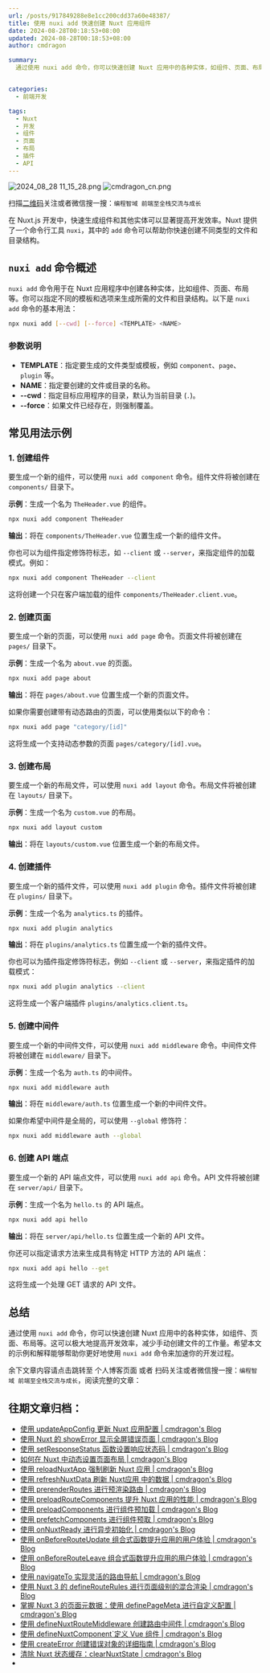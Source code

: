 ```yaml
---
url: /posts/917849288e8e1cc200cdd37a60e48387/
title: 使用 nuxi add 快速创建 Nuxt 应用组件
date: 2024-08-28T00:18:53+08:00
updated: 2024-08-28T00:18:53+08:00
author: cmdragon

summary:
  通过使用 nuxi add 命令，你可以快速创建 Nuxt 应用中的各种实体，如组件、页面、布局等。这可以极大地提高开发效率，减少手动创建文件的工作量。希望本文的示例和解释能够帮助你更好地使用 nuxi add 命令来加速你的开发过程。


categories:
  - 前端开发

tags:
  - Nuxt
  - 开发
  - 组件
  - 页面
  - 布局
  - 插件
  - API
---
```


<img src="/images/2024_08_28 11_15_28.png" title="2024_08_28 11_15_28.png" alt="2024_08_28 11_15_28.png"/>

<img src="https://api2.cmdragon.cn/upload/cmder/20250304_012821924.jpg" title="cmdragon_cn.png" alt="cmdragon_cn.png"/>


扫描[二维码](https://api2.cmdragon.cn/upload/cmder/20250304_012821924.jpg)关注或者微信搜一搜：`编程智域 前端至全栈交流与成长`



在 Nuxt.js 开发中，快速生成组件和其他实体可以显著提高开发效率。Nuxt 提供了一个命令行工具 `nuxi`，其中的 `add` 命令可以帮助你快速创建不同类型的文件和目录结构。

## `nuxi add` 命令概述

`nuxi add` 命令用于在 Nuxt 应用程序中创建各种实体，比如组件、页面、布局等。你可以指定不同的模板和选项来生成所需的文件和目录结构。以下是 `nuxi add` 命令的基本用法：

```bash
npx nuxi add [--cwd] [--force] <TEMPLATE> <NAME>
```

### 参数说明

- **TEMPLATE**：指定要生成的文件类型或模板，例如 `component`、`page`、`plugin` 等。
- **NAME**：指定要创建的文件或目录的名称。
- **--cwd**：指定目标应用程序的目录，默认为当前目录 (`.`)。
- **--force**：如果文件已经存在，则强制覆盖。

## 常见用法示例

### 1. 创建组件

要生成一个新的组件，可以使用 `nuxi add component` 命令。组件文件将被创建在 `components/` 目录下。

**示例**：生成一个名为 `TheHeader.vue` 的组件。

```bash
npx nuxi add component TheHeader
```

**输出**：将在 `components/TheHeader.vue` 位置生成一个新的组件文件。

你也可以为组件指定修饰符标志，如 `--client` 或 `--server`，来指定组件的加载模式。例如：

```bash
npx nuxi add component TheHeader --client
```

这将创建一个只在客户端加载的组件 `components/TheHeader.client.vue`。

### 2. 创建页面

要生成一个新的页面，可以使用 `nuxi add page` 命令。页面文件将被创建在 `pages/` 目录下。

**示例**：生成一个名为 `about.vue` 的页面。

```bash
npx nuxi add page about
```

**输出**：将在 `pages/about.vue` 位置生成一个新的页面文件。

如果你需要创建带有动态路由的页面，可以使用类似以下的命令：

```bash
npx nuxi add page "category/[id]"
```

这将生成一个支持动态参数的页面 `pages/category/[id].vue`。

### 3. 创建布局

要生成一个新的布局文件，可以使用 `nuxi add layout` 命令。布局文件将被创建在 `layouts/` 目录下。

**示例**：生成一个名为 `custom.vue` 的布局。

```bash
npx nuxi add layout custom
```

**输出**：将在 `layouts/custom.vue` 位置生成一个新的布局文件。

### 4. 创建插件

要生成一个新的插件文件，可以使用 `nuxi add plugin` 命令。插件文件将被创建在 `plugins/` 目录下。

**示例**：生成一个名为 `analytics.ts` 的插件。

```bash
npx nuxi add plugin analytics
```

**输出**：将在 `plugins/analytics.ts` 位置生成一个新的插件文件。

你也可以为插件指定修饰符标志，例如 `--client` 或 `--server`，来指定插件的加载模式：

```bash
npx nuxi add plugin analytics --client
```

这将生成一个客户端插件 `plugins/analytics.client.ts`。

### 5. 创建中间件

要生成一个新的中间件文件，可以使用 `nuxi add middleware` 命令。中间件文件将被创建在 `middleware/` 目录下。

**示例**：生成一个名为 `auth.ts` 的中间件。

```bash
npx nuxi add middleware auth
```

**输出**：将在 `middleware/auth.ts` 位置生成一个新的中间件文件。

如果你希望中间件是全局的，可以使用 `--global` 修饰符：

```bash
npx nuxi add middleware auth --global
```

### 6. 创建 API 端点

要生成一个新的 API 端点文件，可以使用 `nuxi add api` 命令。API 文件将被创建在 `server/api/` 目录下。

**示例**：生成一个名为 `hello.ts` 的 API 端点。

```bash
npx nuxi add api hello
```

**输出**：将在 `server/api/hello.ts` 位置生成一个新的 API 文件。

你还可以指定请求方法来生成具有特定 HTTP 方法的 API 端点：

```bash
npx nuxi add api hello --get
```

这将生成一个处理 GET 请求的 API 文件。

## 总结

通过使用 `nuxi add` 命令，你可以快速创建 Nuxt 应用中的各种实体，如组件、页面、布局等。这可以极大地提高开发效率，减少手动创建文件的工作量。希望本文的示例和解释能够帮助你更好地使用 `nuxi add` 命令来加速你的开发过程。

余下文章内容请点击跳转至 个人博客页面 或者 扫码关注或者微信搜一搜：`编程智域 前端至全栈交流与成长`，阅读完整的文章：

## 往期文章归档：

- [使用 updateAppConfig 更新 Nuxt 应用配置 | cmdragon's Blog](https://blog.cmdragon.cn/posts/870198cdff2bbd91a5af2182da7662a8/)
- [使用 Nuxt 的 showError 显示全屏错误页面 | cmdragon's Blog](https://blog.cmdragon.cn/posts/54debfbfcb8e75989b8e0efe82573a86/)
- [使用 setResponseStatus 函数设置响应状态码 | cmdragon's Blog](https://blog.cmdragon.cn/posts/302e9ee7406d6304cf38978e07b4480c/)
- [如何在 Nuxt 中动态设置页面布局 | cmdragon's Blog](https://blog.cmdragon.cn/posts/4c7fb169913298de59cbe19fcbaac8d3/)
- [使用 reloadNuxtApp 强制刷新 Nuxt 应用 | cmdragon's Blog](https://blog.cmdragon.cn/posts/f47b024ff8b1e13c71741951067ae579/)
- [使用 refreshNuxtData 刷新 Nuxt应用 中的数据 | cmdragon's Blog](https://blog.cmdragon.cn/posts/1d66580f8a7e8510b9f9af6272aecc2e/)
- [使用 prerenderRoutes 进行预渲染路由 | cmdragon's Blog](https://blog.cmdragon.cn/posts/87586efe60054fbbb53f151d9025f356/)
- [使用 preloadRouteComponents 提升 Nuxt 应用的性能 | cmdragon's Blog](https://blog.cmdragon.cn/posts/476d81c3a7972e5b8d84db523437836c/)
- [使用 preloadComponents 进行组件预加载 | cmdragon's Blog](https://blog.cmdragon.cn/posts/b54b94bb4434e506c17b07f68a13bf94/)
- [使用 prefetchComponents 进行组件预取 | cmdragon's Blog](https://blog.cmdragon.cn/posts/a87f935f1fba15457925fce9d47af8f4/)
- [使用 onNuxtReady 进行异步初始化 | cmdragon's Blog](https://blog.cmdragon.cn/posts/838b6733c038fcb291025b2c777b3e8b/)
- [使用 onBeforeRouteUpdate 组合式函数提升应用的用户体验 | cmdragon's Blog](https://blog.cmdragon.cn/posts/d400882a80839b72cf628a6de608f0e8/)
- [使用 onBeforeRouteLeave 组合式函数提升应用的用户体验 | cmdragon's Blog](https://blog.cmdragon.cn/posts/ec76c32456eed5c68935b916beb053c2/)
- [使用 navigateTo 实现灵活的路由导航 | cmdragon's Blog](https://blog.cmdragon.cn/posts/f68163dee0a38a46b874f4885c661f48/)
- [使用 Nuxt 3 的 defineRouteRules 进行页面级别的混合渲染 | cmdragon's Blog](https://blog.cmdragon.cn/posts/a067b4aecdd04032860d7102ebcef604/)
- [掌握 Nuxt 3 的页面元数据：使用 definePageMeta 进行自定义配置 | cmdragon's Blog](https://blog.cmdragon.cn/posts/e0ecc27dccf7a9a8d8bf9a2d4fd3f00b/)
- [使用 defineNuxtRouteMiddleware 创建路由中间件 | cmdragon's Blog](https://blog.cmdragon.cn/posts/9820edb9b255785446531ea7b1ac2269/)
- [使用 defineNuxtComponent`定义 Vue 组件 | cmdragon's Blog](https://blog.cmdragon.cn/posts/8e9977db3a733bc649877087c3b87e91/)
- [使用 createError 创建错误对象的详细指南 | cmdragon's Blog](https://blog.cmdragon.cn/posts/58c4afd983d5e7a26462c4830ef807b5/)
- [清除 Nuxt 状态缓存：clearNuxtState | cmdragon's Blog](https://blog.cmdragon.cn/posts/54aef7263724952013d0fd71fcdcb38e/)
-

